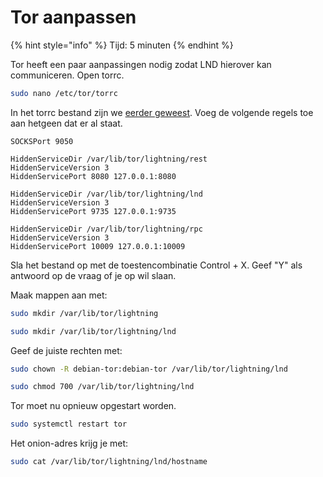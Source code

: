 # Tor aanpassen

{% hint style="info" %}
Tijd: 5 minuten
{% endhint %}

Tor heeft een paar aanpassingen nodig zodat LND hierover kan communiceren. Open torrc.

```bash
sudo nano /etc/tor/torrc
```

In het torrc bestand zijn we [eerder geweest](https://node.bitdeal.nl/raspberry-pi/tor). Voeg de volgende regels toe aan hetgeen dat er al staat.

```text
SOCKSPort 9050

HiddenServiceDir /var/lib/tor/lightning/rest
HiddenServiceVersion 3
HiddenServicePort 8080 127.0.0.1:8080

HiddenServiceDir /var/lib/tor/lightning/lnd
HiddenServiceVersion 3
HiddenServicePort 9735 127.0.0.1:9735

HiddenServiceDir /var/lib/tor/lightning/rpc
HiddenServiceVersion 3
HiddenServicePort 10009 127.0.0.1:10009
```

Sla het bestand op met de toestencombinatie Control + X. Geef "Y" als antwoord op de vraag of je op wil slaan.

Maak mappen aan met:

```bash
sudo mkdir /var/lib/tor/lightning
```

```bash
sudo mkdir /var/lib/tor/lightning/lnd
```

Geef de juiste rechten met:

```bash
sudo chown -R debian-tor:debian-tor /var/lib/tor/lightning/lnd
```

```bash
sudo chmod 700 /var/lib/tor/lightning/lnd
```

Tor moet nu opnieuw opgestart worden.

```bash
sudo systemctl restart tor
```

Het onion-adres krijg je met:

```bash
sudo cat /var/lib/tor/lightning/lnd/hostname
```
